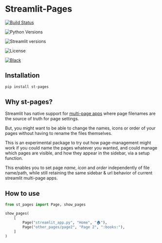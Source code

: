 # Streamlit-Pages

[![Build Status](https://img.shields.io/github/workflow/status/blackary/st_pages/testing/main)](https://github.com/blackary/st_pages/actions?query=workflow%3A%22testing%22+branch%3Amain)

![Python Versions](https://img.shields.io/pypi/pyversions/st_pages.svg)

![Streamlit versions](https://img.shields.io/badge/streamlit-1.10.0--1.14.0-white.svg)

![License](https://img.shields.io/github/license/blackary/st_pages)

[![Black](https://img.shields.io/badge/code%20style-black-000000.svg)](https://github.com/psf/black)

## Installation

```sh
pip install st-pages
```

## Why st-pages?

Streamlit has native support for [multi-page apps](https://blog.streamlit.io/introducing-multipage-apps/)
where page filenames are the source of truth for page settings.

But, you might want to be able to change the names, icons or order of your pages
without having to rename the files themselves.

This is an experimental package to try out how page-management might work if
you could name the pages whatever you wanted, and could manage which pages are visible,
and how they appear in the sidebar, via a setup function.

This enables you to set page _name_, _icon_ and _order_ independently of file name/path,
while still retaining the same sidebar & url behavior of current streamlit multi-page
apps.

## How to use

```python
from st_pages import Page, show_pages

show_pages(
    [
        Page("streamlit_app.py", "Home", "🏠"),
        Page("other_pages/page2", "Page 2", ":books:"),
    ]
)
```
